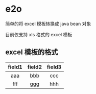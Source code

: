 # e2o
简单的将 excel 模板转换成 java bean 对象

目前仅支持 xls 格式的 excel 模板


## excel 模板的格式

field1 | field2 | field3 |
  :-:  |   :-:  |   :-:  |  
  aaa  |   bbb  |   ccc  | 
  fff  |   ggg  |   hhh  | 
